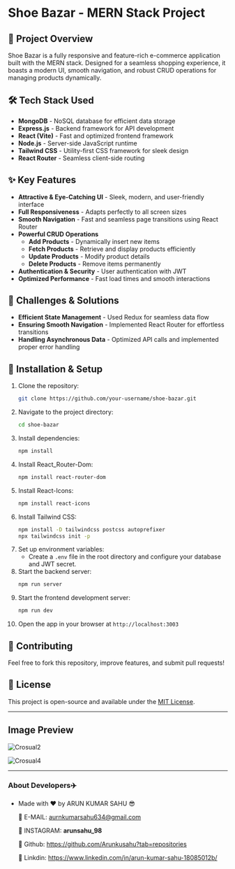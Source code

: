 # Shoe Bazar - MERN Stack Project

## 🚀 Project Overview
Shoe Bazar is a fully responsive and feature-rich e-commerce application built with the MERN stack. Designed for a seamless shopping experience, it boasts a modern UI, smooth navigation, and robust CRUD operations for managing products dynamically.

## 🛠 Tech Stack Used
- **MongoDB** - NoSQL database for efficient data storage
- **Express.js** - Backend framework for API development
- **React (Vite)** - Fast and optimized frontend framework
- **Node.js** - Server-side JavaScript runtime
- **Tailwind CSS** - Utility-first CSS framework for sleek design
- **React Router** - Seamless client-side routing

## ✨ Key Features
- **Attractive & Eye-Catching UI** - Sleek, modern, and user-friendly interface
- **Full Responsiveness** - Adapts perfectly to all screen sizes
- **Smooth Navigation** - Fast and seamless page transitions using React Router
- **Powerful CRUD Operations**
  - **Add Products** - Dynamically insert new items
  - **Fetch Products** - Retrieve and display products efficiently
  - **Update Products** - Modify product details
  - **Delete Products** - Remove items permanently
- **Authentication & Security** - User authentication with JWT
- **Optimized Performance** - Fast load times and smooth interactions

## 🚧 Challenges & Solutions
- **Efficient State Management** - Used Redux for seamless data flow
- **Ensuring Smooth Navigation** - Implemented React Router for effortless transitions
- **Handling Asynchronous Data** - Optimized API calls and implemented proper error handling

## 📌 Installation & Setup
1. Clone the repository:
   ```sh
   git clone https://github.com/your-username/shoe-bazar.git
   ```
2. Navigate to the project directory:
   ```sh
   cd shoe-bazar
   ```
3. Install dependencies:
   ```sh
   npm install
   ```
4. Install React_Router-Dom:
   ```sh
   npm install react-router-dom
   ```
5. Install React-Icons:
   ```sh
   npm install react-icons
   ```
5. Install Tailwind CSS:
   ```sh
   npm install -D tailwindcss postcss autoprefixer
   npx tailwindcss init -p
   ```
4. Set up environment variables:
   - Create a `.env` file in the root directory and configure your database and JWT secret.
5. Start the backend server:
   ```sh
   npm run server
   ```
6. Start the frontend development server:
   ```sh
   npm run dev
   ```
7. Open the app in your browser at `http://localhost:3003`

## 🤝 Contributing
Feel free to fork this repository, improve features, and submit pull requests!

## 📜 License
This project is open-source and available under the [MIT License](LICENSE).

---
## Image Preview

![Crosual2](https://github.com/user-attachments/assets/b637fd6c-78e8-4796-85e1-97f701946a36)

![Crosual4](https://github.com/user-attachments/assets/6248158b-383d-46e2-a4c8-5cbd1d51ecc4)

---

### About Developers✈️

- Made with ❤️ by ARUN KUMAR SAHU 😎

  🔗 E-MAIL: aurnkumarsahu634@gmail.com
  
  🔗 INSTAGRAM: **arunsahu_98**
  
  🔗 Github: https://github.com/Arunkusahu?tab=repositories
  
  🔗 Linkdin: https://www.linkedin.com/in/arun-kumar-sahu-18085012b/


